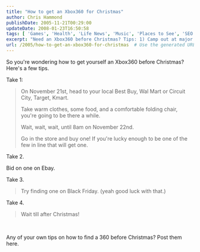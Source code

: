```yaml
---
title: "How to get an Xbox360 for Christmas"
author: Chris Hammond
publishDate: 2005-11-21T00:29:00
updateDate: 2008-01-23T16:50:58
tags: [ 'Games', 'Health', 'Life News', 'Music', 'Places to See', 'SEO', 'Site News', 'Technology', 'Xbox360' ]
excerpt: "Need an Xbox360 before Christmas? Tips: 1) Camp out at major retailers on Nov 21-22. 2) Bid on Ebay. 3) Try Black Friday. 4) Wait till after Christmas."
url: /2005/how-to-get-an-xbox360-for-christmas  # Use the generated URL with year
---
```

<P>So you're wondering how to get yourself an Xbox360 before Christmas? Here's a few tips.</P> <P>Take 1:</P> <BLOCKQUOTE dir=ltr style="MARGIN-RIGHT: 0px"> <P>On November 21st, head to your local Best Buy, Wal Mart or Circuit City, Target, Kmart.</P> <P>Take warm clothes, some food, and a comfortable folding chair, you're going to be there a while.</P> <P>Wait, wait, wait, until 8am on November 22nd.</P> <P>Go in the store and buy one! If you're lucky enough to be one of the few in line that will get one.</P></BLOCKQUOTE> <P>Take 2.</P> <P>Bid on one on Ebay.</P> <P>Take 3.</P> <BLOCKQUOTE dir=ltr style="MARGIN-RIGHT: 0px"> <P>Try finding one on Black Friday. (yeah good luck with that.)</P></BLOCKQUOTE> <P>Take 4.</P> <BLOCKQUOTE dir=ltr style="MARGIN-RIGHT: 0px"> <P>Wait till after Christmas!</P></BLOCKQUOTE> <P>&nbsp;</P> <P>Any of your own tips on how to find a 360 before Christmas? Post them here.</P>

